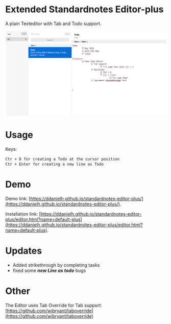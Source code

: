 # Extended Standardnotes Editor-plus
A plain Texteditor with Tab and Todo support. 

![](https://raw.githubusercontent.com/DDanielH/standardnotes-editor-plus/master/screenshot.png)

# Usage
Keys:

    Ctr + D for creating a Todo at the cursor position
    Ctr + Enter for creating a new line as Todo
  
# Demo  
Demo link: [https://ddanielh.github.io/standardnotes-editor-plus/](https://ddanielh.github.io/standardnotes-editor-plus/).

Installation link: [https://ddanielh.github.io/standardnotes-editor-plus/editor.html?name=default-plus](https://ddanielh.github.io/standardnotes-editor-plus/editor.html?name=default-plus).

# Updates
- Added strikethrough by completing tasks
- fixed some __*new Line as todo*__ bugs
# Other
The Editor uses Tab Override for Tab support: [https://github.com/wjbryant/taboverride](https://github.com/wjbryant/taboverride)
